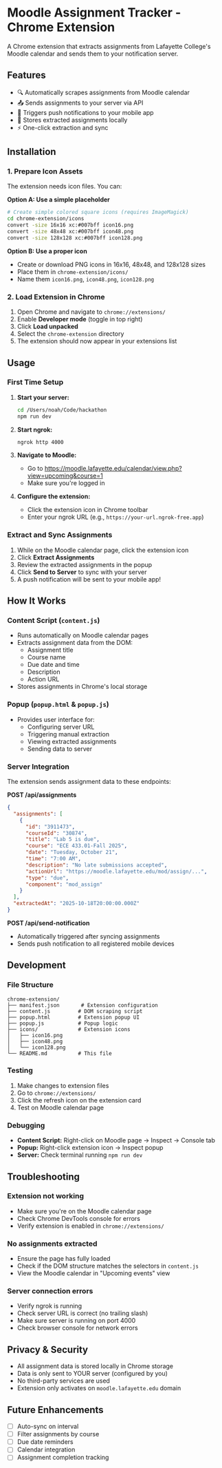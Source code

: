 # Moodle Assignment Tracker - Chrome Extension

A Chrome extension that extracts assignments from Lafayette College's Moodle calendar and sends them to your notification server.

## Features

- 🔍 Automatically scrapes assignments from Moodle calendar
- 📤 Sends assignments to your server via API
- 📱 Triggers push notifications to your mobile app
- 💾 Stores extracted assignments locally
- ⚡ One-click extraction and sync

## Installation

### 1. Prepare Icon Assets

The extension needs icon files. You can:

**Option A: Use a simple placeholder**
```bash
# Create simple colored square icons (requires ImageMagick)
cd chrome-extension/icons
convert -size 16x16 xc:#007bff icon16.png
convert -size 48x48 xc:#007bff icon48.png
convert -size 128x128 xc:#007bff icon128.png
```

**Option B: Use a proper icon**
- Create or download PNG icons in 16x16, 48x48, and 128x128 sizes
- Place them in `chrome-extension/icons/`
- Name them `icon16.png`, `icon48.png`, `icon128.png`

### 2. Load Extension in Chrome

1. Open Chrome and navigate to `chrome://extensions/`
2. Enable **Developer mode** (toggle in top right)
3. Click **Load unpacked**
4. Select the `chrome-extension` directory
5. The extension should now appear in your extensions list

## Usage

### First Time Setup

1. **Start your server:**
   ```bash
   cd /Users/noah/Code/hackathon
   npm run dev
   ```

2. **Start ngrok:**
   ```bash
   ngrok http 4000
   ```

3. **Navigate to Moodle:**
   - Go to https://moodle.lafayette.edu/calendar/view.php?view=upcoming&course=1
   - Make sure you're logged in

4. **Configure the extension:**
   - Click the extension icon in Chrome toolbar
   - Enter your ngrok URL (e.g., `https://your-url.ngrok-free.app`)

### Extract and Sync Assignments

1. While on the Moodle calendar page, click the extension icon
2. Click **Extract Assignments**
3. Review the extracted assignments in the popup
4. Click **Send to Server** to sync with your server
5. A push notification will be sent to your mobile app!

## How It Works

### Content Script (`content.js`)
- Runs automatically on Moodle calendar pages
- Extracts assignment data from the DOM:
  - Assignment title
  - Course name
  - Due date and time
  - Description
  - Action URL
- Stores assignments in Chrome's local storage

### Popup (`popup.html` & `popup.js`)
- Provides user interface for:
  - Configuring server URL
  - Triggering manual extraction
  - Viewing extracted assignments
  - Sending data to server

### Server Integration
The extension sends assignment data to these endpoints:

**POST /api/assignments**
```json
{
  "assignments": [
    {
      "id": "3911473",
      "courseId": "30874",
      "title": "Lab 5 is due",
      "course": "ECE 433.01-Fall 2025",
      "date": "Tuesday, October 21",
      "time": "7:00 AM",
      "description": "No late submissions accepted",
      "actionUrl": "https://moodle.lafayette.edu/mod/assign/...",
      "type": "due",
      "component": "mod_assign"
    }
  ],
  "extractedAt": "2025-10-18T20:00:00.000Z"
}
```

**POST /api/send-notification**
- Automatically triggered after syncing assignments
- Sends push notification to all registered mobile devices

## Development

### File Structure
```
chrome-extension/
├── manifest.json       # Extension configuration
├── content.js         # DOM scraping script
├── popup.html         # Extension popup UI
├── popup.js           # Popup logic
├── icons/             # Extension icons
│   ├── icon16.png
│   ├── icon48.png
│   └── icon128.png
└── README.md          # This file
```

### Testing

1. Make changes to extension files
2. Go to `chrome://extensions/`
3. Click the refresh icon on the extension card
4. Test on Moodle calendar page

### Debugging

- **Content Script:** Right-click on Moodle page → Inspect → Console tab
- **Popup:** Right-click extension icon → Inspect popup
- **Server:** Check terminal running `npm run dev`

## Troubleshooting

### Extension not working
- Make sure you're on the Moodle calendar page
- Check Chrome DevTools console for errors
- Verify extension is enabled in `chrome://extensions/`

### No assignments extracted
- Ensure the page has fully loaded
- Check if the DOM structure matches the selectors in `content.js`
- View the Moodle calendar in "Upcoming events" view

### Server connection errors
- Verify ngrok is running
- Check server URL is correct (no trailing slash)
- Make sure server is running on port 4000
- Check browser console for network errors

## Privacy & Security

- All assignment data is stored locally in Chrome storage
- Data is only sent to YOUR server (configured by you)
- No third-party services are used
- Extension only activates on `moodle.lafayette.edu` domain

## Future Enhancements

- [ ] Auto-sync on interval
- [ ] Filter assignments by course
- [ ] Due date reminders
- [ ] Calendar integration
- [ ] Assignment completion tracking
